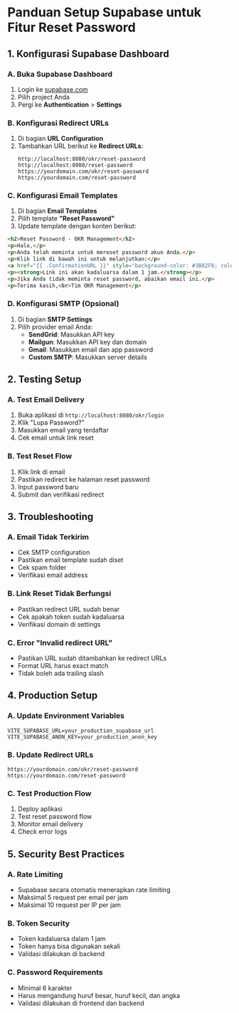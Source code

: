 # Panduan Setup Supabase untuk Fitur Reset Password

## 1. Konfigurasi Supabase Dashboard

### A. Buka Supabase Dashboard
1. Login ke [supabase.com](https://supabase.com)
2. Pilih project Anda
3. Pergi ke **Authentication** > **Settings**

### B. Konfigurasi Redirect URLs
1. Di bagian **URL Configuration**
2. Tambahkan URL berikut ke **Redirect URLs**:
   ```
   http://localhost:8080/okr/reset-password
   http://localhost:8080/reset-password
   https://yourdomain.com/okr/reset-password
   https://yourdomain.com/reset-password
   ```

### C. Konfigurasi Email Templates
1. Di bagian **Email Templates**
2. Pilih template **"Reset Password"**
3. Update template dengan konten berikut:

```html
<h2>Reset Password - OKR Management</h2>
<p>Halo,</p>
<p>Anda telah meminta untuk mereset password akun Anda.</p>
<p>Klik link di bawah ini untuk melanjutkan:</p>
<a href="{{ .ConfirmationURL }}" style="background-color: #3B82F6; color: white; padding: 12px 24px; text-decoration: none; border-radius: 6px; display: inline-block; margin: 16px 0;">Reset Password</a>
<p><strong>Link ini akan kadaluarsa dalam 1 jam.</strong></p>
<p>Jika Anda tidak meminta reset password, abaikan email ini.</p>
<p>Terima kasih,<br>Tim OKR Management</p>
```

### D. Konfigurasi SMTP (Opsional)
1. Di bagian **SMTP Settings**
2. Pilih provider email Anda:
   - **SendGrid**: Masukkan API key
   - **Mailgun**: Masukkan API key dan domain
   - **Gmail**: Masukkan email dan app password
   - **Custom SMTP**: Masukkan server details

## 2. Testing Setup

### A. Test Email Delivery
1. Buka aplikasi di `http://localhost:8080/okr/login`
2. Klik "Lupa Password?"
3. Masukkan email yang terdaftar
4. Cek email untuk link reset

### B. Test Reset Flow
1. Klik link di email
2. Pastikan redirect ke halaman reset password
3. Input password baru
4. Submit dan verifikasi redirect

## 3. Troubleshooting

### A. Email Tidak Terkirim
- Cek SMTP configuration
- Pastikan email template sudah diset
- Cek spam folder
- Verifikasi email address

### B. Link Reset Tidak Berfungsi
- Pastikan redirect URL sudah benar
- Cek apakah token sudah kadaluarsa
- Verifikasi domain di settings

### C. Error "Invalid redirect URL"
- Pastikan URL sudah ditambahkan ke redirect URLs
- Format URL harus exact match
- Tidak boleh ada trailing slash

## 4. Production Setup

### A. Update Environment Variables
```env
VITE_SUPABASE_URL=your_production_supabase_url
VITE_SUPABASE_ANON_KEY=your_production_anon_key
```

### B. Update Redirect URLs
```
https://yourdomain.com/okr/reset-password
https://yourdomain.com/reset-password
```

### C. Test Production Flow
1. Deploy aplikasi
2. Test reset password flow
3. Monitor email delivery
4. Check error logs

## 5. Security Best Practices

### A. Rate Limiting
- Supabase secara otomatis menerapkan rate limiting
- Maksimal 5 request per email per jam
- Maksimal 10 request per IP per jam

### B. Token Security
- Token kadaluarsa dalam 1 jam
- Token hanya bisa digunakan sekali
- Validasi dilakukan di backend

### C. Password Requirements
- Minimal 6 karakter
- Harus mengandung huruf besar, huruf kecil, dan angka
- Validasi dilakukan di frontend dan backend 